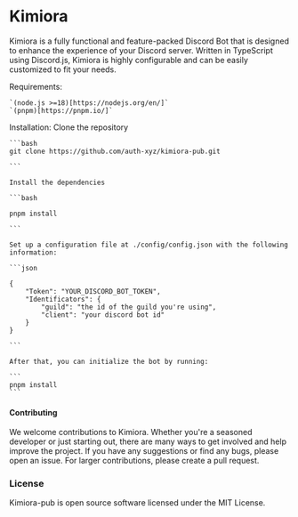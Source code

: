 # Kimiora

Kimiora is a fully functional and feature-packed Discord Bot that is designed to enhance the experience of your Discord server. Written in TypeScript using Discord.js, Kimiora is highly configurable and can be easily customized to fit your needs.

Requirements:

    `(node.js >=18)[https://nodejs.org/en/]`
    `(pnpm)[https://pnpm.io/]`

Installation:
    Clone the repository

    ```bash
    git clone https://github.com/auth-xyz/kimiora-pub.git
    
    ```
    
    Install the dependencies
    
    ```bash
    
    pnpm install
    
    ```

    Set up a configuration file at ./config/config.json with the following information:
    
    ```json

    {
        "Token": "YOUR_DISCORD_BOT_TOKEN",
        "Identificators": {
            "guild": "the id of the guild you're using",
            "client": "your discord bot id"
        }
    }
    
    ```

    After that, you can initialize the bot by running:
    
    ```
    pnpm install
    ```

#### Contributing
We welcome contributions to Kimiora. Whether you're a seasoned developer or just starting out, there are many ways to get involved and help improve the project. If you have any suggestions or find any bugs, please open an issue. For larger contributions, please create a pull request.

### License
Kimiora-pub is open source software licensed under the MIT License.